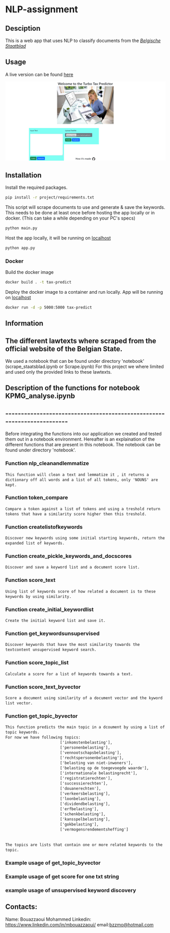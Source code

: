# NLP-assignment


## Desciption

This is a web app that uses NLP to classify documents from the [*Belgische Staatblad*](https://www.ejustice.just.fgov.be/cgi/summary.pl)

## Usage 

A live version can be found [here](https://tax-predict.herokuapp.com/)


![site](./project/rsc/image_site.png)

## Installation

Install the required packages.

```bash
pip install -r project/requirements.txt
```

This script will scrape documents to use and generate & save the keywords. This needs to be done at least once before hosting the app locally or in docker. (This can take a while depending on your PC's specs)
```bash
python main.py
```

Host the app locally, it will be running on [localhost](http://localhost:5000/)

```bash
python app.py
```

### Docker

Build the docker image
```bash
docker build . -t tax-predict
```

Deploy the docker image to a container and run locally.
App will be running on [localhost](http://localhost:5000/)

```bash
docker run -d -p 5000:5000 tax-predict
```






## Information

## The different lawtexts where scraped from the official website of the Belgian State.
We used a notebook that can be found under directory 'notebook'
(scrape_staatsblad.ipynb or Scrape.ipynb)
For this project we where limited and used only the provided links to these lawtexts.

##
## Description of the functions for notebook KPMG_analyse.ipynb
## -----------------------------------------------------------------------

Before integrating the functions into our application we created and tested them out in a notebook environment.
Hereafter is an explaination of the different functions that are present in this notebook.
The notebook can be found under directory 'notebook'.


### Function nlp_cleanandlemmatize
	This function will clean a text and lemmatize it , it returns a dictionary off all words and a list of all tokens, only 'NOUNS' are kept.

### Function token_compare
	Compare a token against a list of tokens and using a treshold return tokens that have a similarity score higher then this treshold.

### Function createlistofkeywords
	Discover new keywords using some initial starting keywords, return the expanded list of keywords.
    
### Function create_pickle_keywords_and_docscores
	Discover and save a keyword list and a document score list.  

### Function score_text
	Using list of keywords score of how related a document is to these keywords by using similarity.

### Function create_initial_keywordlist
	Create the initial keyword list and save it.
 
### Function get_keywordsunsupervised
	Discover keywords that have the most similarity towards the textcontent unsupervised keyword search.

### Function score_topic_list
	Calculate a score for a list of keywords towards a text.

### Function score_text_byvector
	Score a document using similarity of a document vector and the kyword list vector.


### Function get_topic_byvector
	This function predicts the main topic in a dcoument by using a list of topic keywords.
	For now we have following topics:   
                            ['inkomstenbelasting'],
                            ['personenbelasting'],
                            ['vennootschapsbelasting'],
                            ['rechtspersonenbelasting'],
                            ['belasting van niet-inwoners'],
                            ['belasting op de toegevoegde waarde'],
                            ['internationale belastingrecht'],
                            ['registratierechten'],
                            ['successierechten'],
                            ['douanerechten'],
                            ['verkeersbelasting'],
                            ['loonbelasting'],
                            ['dividendbelasting'],
                            ['erfbelasting'],
                            ['schenkbelasting'],
                            ['kansspelbelasting'],
                            ['gokbelasting'],
                            ['vermogensrendementsheffing']
                            

	The topics are lists that contain one or more related keywords to the topic.
	

### Example usage of get_topic_byvector
### Example usage of get score for one txt string
### example usage of unsupervised keyword discovery





## Contacts:
Name: Bouazzaoui Mohammed
	Linkedin: https://www.linkedin.com/in/mbouazzaoui/
	email:bzzmo@hotmail.com

